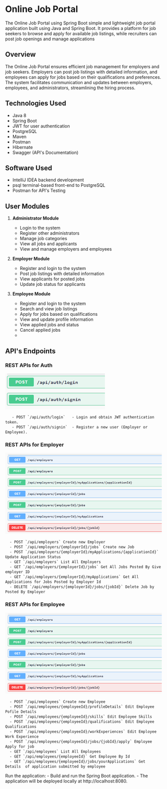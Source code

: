 # Online Job Portal


The Online Job Portal using Spring Boot simple and lightweight job portal application built using Java and Spring Boot. It provides a platform for job seekers to browse and apply for available job listings, while recruiters can post job openings and manage applications



## Overview

The Online Job Portal ensures efficient job management for employers and job seekers. Employers can post job listings with detailed information, and employees can apply for jobs based on their qualifications and preferences. The system facilitates communication and updates between employers, employees, and administrators, streamlining the hiring process.

## Technologies Used

- Java 8
- Spring Boot 
- JWT for user authentication
- PostgreSQL 
- Maven 
- Postman 
- Hibernate
- Swagger (API's Documentation)

## Software Used

- IntelliJ IDEA backend development
- psql terminal-based front-end to PostgreSQL 
- Postman for API's Testing
  
## User Modules

1. **Administrator Module**
   - Login to the system
   - Register other administrators
   - Manage job categories
   - View all jobs and applicants
   - View and manage employers and employees

2. **Employer Module**
   - Register and login to the system
   - Post job listings with detailed information
   - View applicants for posted jobs
   - Update job status for applicants

3. **Employee Module**
   - Register and login to the system
   - Search and view job listings
   - Apply for jobs based on qualifications
   - View and update profile information
   - View applied jobs and status
   - Cancel applied jobs
   - 
## API's Endpoints
  ### REST APIs for Auth
  ![REST APIs for Auth](https://raw.githubusercontent.com/SaiD-MH/Online-Job-Portal/main/src/main/resources/static/REST%20APIs%20for%20Auth.PNG)
  
       - POST `/api/auth/login`   - Login and obtain JWT authentication token.
       - POST `/api/auth/signin`  - Register a new user (Employer or Employee).
  
  ### REST APIs for Employer
  ![REST APIs for Employer](https://raw.githubusercontent.com/SaiD-MH/Online-Job-Portal/main/src/main/resources/static/REST%20APIs%20for%20Employer.png)  
      
      - POST `/api/employers` Create new Employer
      - POST `/api/employers/{employerId}/jobs` Create new Job
      - POST `/api/employers/{employerId}/myApplications/{applicationId}` Update Application Status
      - GET `/api/employers` List All Employers
      - GET `/api/employers/{employerId}/jobs` Get All Jobs Posted By Give employer ID
      - GET `/api/employers/{employerId}/myApplications` Get All Applications for Jobs Posted by Employer Id
      - DELETE `/api/employers/{employerId}/jobs/{jobId}` Delete Job by Posted By Employer
    
  ### REST APIs for Employee
    
  ![REST APIs for Employee](https://raw.githubusercontent.com/SaiD-MH/Online-Job-Portal/main/src/main/resources/static/REST%20APIs%20for%20Employer.png)
        
      - POST `/api/employees` Create new Employee
      - POST `/api/employees/{employeeId}/profileDetails` Edit Employee Pofile Details
      - POST `/api/employees/{employeeId}/skills` Edit Employee Skills
      - POST `/api/employees/{employeeId}/qualifications` Edit Employee Qualifications
      - POST `/api/employees/{employeeId}/workExperiences` Edit Employee Work Experience
      - POST `/api/employees/{employeeId}/jobs/{jobId}/apply` Employee Apply for job
      - GET `/api/employees` List All Employees
      - GET `/api/employees/{employeeId}` Get Employee By Id
      - GET `/api/employees/{employeeId}/jobs/yourApplications` Get Details  of application submitted by employee  

Run the application:
    - Build and run the Spring Boot application.
    - The application will be deployed locally at http://localhost:8080.
  

